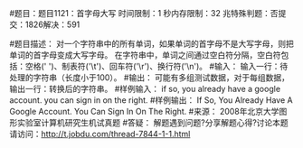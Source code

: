#题目：题目1121：首字母大写
时间限制：1 秒内存限制：32 兆特殊判题：否提交：1826解决：591

#题目描述：
对一个字符串中的所有单词，如果单词的首字母不是大写字母，则把单词的首字母变成大写字母。
在字符串中，单词之间通过空白符分隔，空白符包括：空格(' ')、制表符('\t')、回车符('\r')、换行符('\n')。
#输入：
输入一行：待处理的字符串（长度小于100）。
#输出：
可能有多组测试数据，对于每组数据，
输出一行：转换后的字符串。
#样例输入：
if so, you already have a google account. you can sign in on the right.
#样例输出：
If So, You Already Have A Google Account. You Can Sign In On The Right.
#来源：
2008年北京大学图形实验室计算机研究生机试真题
#答疑：
解题遇到问题?分享解题心得?讨论本题请访问：http://t.jobdu.com/thread-7844-1-1.html
